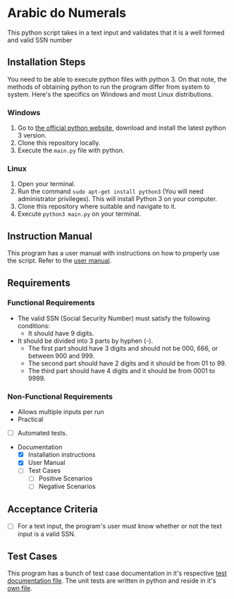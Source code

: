 # Arabic do Numerals
This python script takes in a text input and validates that it is a well formed and valid SSN number
## Installation Steps
You need to be able to execute python files with python 3. On that note, the methods of obtaining python to run the program differ from system to system. Here's the specifics on Windows and most Linux distributions.
### Windows
1. Go to [the official python website](https://www.python.org/downloads/), download and install the latest python 3 version.
2. Clone this repository locally.
3. Execute the `main.py` file with python.
### Linux
1. Open your terminal.
2. Run the command `sudo apt-get install python3` (You will need administrator privileges). This will install Python 3 on your computer.
3. Clone this repository where suitable and navigate to it.
4. Execute `python3 main.py` on your terminal.
## Instruction Manual
This program has a user manual with instructions on how to properly use the script.
Refer to the [user manual](docs/MANUAL.MD).

## Requirements
### Functional Requirements
* The valid SSN (Social Security Number) must satisfy the following conditions:
    * It should have 9 digits.
* It should be divided into 3 parts by hyphen (-).
    * The first part should have 3 digits and should not be 000, 666, or between 900 and 999.
    * The second part should have 2 digits and it should be from 01 to 99.
    * The third part should have 4 digits and it should be from 0001 to 9999.

### Non-Functional Requirements
* Allows multiple inputs per run
* Practical
* [ ] Automated tests.
* Documentation
    * [x] Installation instructions
    * [x] User Manual
    * [ ] Test Cases
        * [ ] Positive Scenarios
        * [ ] Negative Scenarios
## Acceptance Criteria
* [ ] For a text input, the program's user must know whether or not the text input is a valid SSN.

## Test Cases
This program has a bunch of test case documentation in it's respective [test documentation file](docs/TESTCASES.MD).
The unit tests are written in python and reside in it's [own file](./ssnValidatorTest.py).